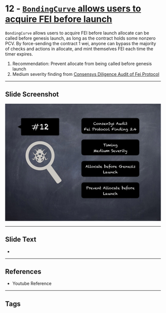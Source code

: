 
# 12 - [`BondingCurve` allows users to acquire FEI before launch](./`BondingCurve`%20allows%20users%20to%20acquire%20FEI%20before%20launch.md)

`BondingCurve` allows users to acquire FEI before launch allocate can be called before genesis launch, as long as the contract holds some nonzero PCV. By force-sending the contract 1 wei, anyone can bypass the majority of checks and actions in allocate, and mint themselves FEI each time the timer expires.


1.  Recommendation: Prevent allocate from being called before genesis launch
2.  Medium severity finding from [Consensys Diligence Audit of Fei Protocol](https://consensys.net/diligence/audits/2021/01/fei-protocol/#bondingcurve-allows-users-to-acquire-fei-before-launch)


___
## Slide Screenshot
![012.png](../../images/7.%20Audit%20Findings%20101/012.png)
___
## Slide Text
- 
___
## References
- Youtube Reference
___
## Tags
